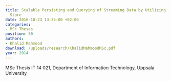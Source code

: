 ```yaml
---
title: Scalable Persisting and Querying of Streaming Data by Utilizing a NoSQL Data
  Store
date: 2016-10-23 13:35:00 +02:00
categories:
- MSc Theses
position: 30
authors:
- Khalid Mahmood
download: /uploads/research/KhalidMahmoodMSc.pdf
year: 2014
---
```


MSc Thesis IT 14 021, Department of Information Technology, Uppsala University
